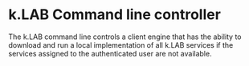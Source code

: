 # k.LAB Command line controller

The k.LAB command line controls a client engine that has the ability to download and run a local implementation of all k.LAB services if the services assigned to the authenticated user are not available.